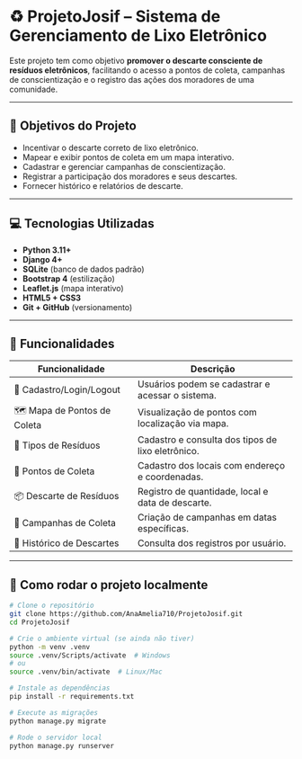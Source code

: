 # ♻️ ProjetoJosif – Sistema de Gerenciamento de Lixo Eletrônico

Este projeto tem como objetivo **promover o descarte consciente de resíduos eletrônicos**, facilitando o acesso a pontos de coleta, campanhas de conscientização e o registro das ações dos moradores de uma comunidade.

---

## 🌱 Objetivos do Projeto

- Incentivar o descarte correto de lixo eletrônico.
- Mapear e exibir pontos de coleta em um mapa interativo.
- Cadastrar e gerenciar campanhas de conscientização.
- Registrar a participação dos moradores e seus descartes.
- Fornecer histórico e relatórios de descarte.

---

## 💻 Tecnologias Utilizadas

- **Python 3.11+**
- **Django 4+**
- **SQLite** (banco de dados padrão)
- **Bootstrap 4** (estilização)
- **Leaflet.js** (mapa interativo)
- **HTML5 + CSS3**
- **Git + GitHub** (versionamento)

---

## 📌 Funcionalidades

| Funcionalidade              | Descrição |
|----------------------------|-----------|
| 👥 Cadastro/Login/Logout   | Usuários podem se cadastrar e acessar o sistema. |
| 🗺️ Mapa de Pontos de Coleta | Visualização de pontos com localização via mapa. |
| 🔌 Tipos de Resíduos        | Cadastro e consulta dos tipos de lixo eletrônico. |
| 📍 Pontos de Coleta         | Cadastro dos locais com endereço e coordenadas. |
| 📦 Descarte de Resíduos     | Registro de quantidade, local e data de descarte. |
| 📢 Campanhas de Coleta      | Criação de campanhas em datas específicas. |
| 🧾 Histórico de Descartes   | Consulta dos registros por usuário. |

---

## 🧪 Como rodar o projeto localmente

```bash
# Clone o repositório
git clone https://github.com/AnaAmelia710/ProjetoJosif.git
cd ProjetoJosif

# Crie o ambiente virtual (se ainda não tiver)
python -m venv .venv
source .venv/Scripts/activate  # Windows
# ou
source .venv/bin/activate  # Linux/Mac

# Instale as dependências
pip install -r requirements.txt

# Execute as migrações
python manage.py migrate

# Rode o servidor local
python manage.py runserver
